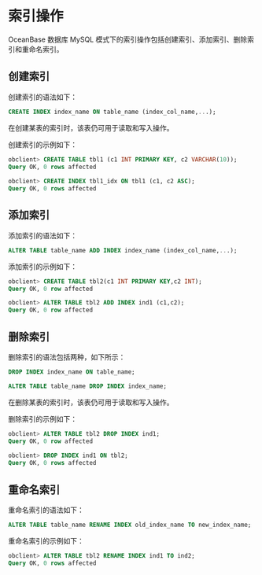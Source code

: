 # 索引操作

OceanBase 数据库 MySQL 模式下的索引操作包括创建索引、添加索引、删除索引和重命名索引。

## 创建索引

创建索引的语法如下：

```sql
CREATE INDEX index_name ON table_name (index_col_name,...);
```

在创建某表的索引时，该表仍可用于读取和写入操作。

创建索引的示例如下：

```sql
obclient> CREATE TABLE tbl1 (c1 INT PRIMARY KEY, c2 VARCHAR(10));
Query OK, 0 rows affected 
  
obclient> CREATE INDEX tbl1_idx ON tbl1 (c1, c2 ASC);
Query OK, 0 rows affected 
```

## 添加索引

添加索引的语法如下：

```sql
ALTER TABLE table_name ADD INDEX index_name (index_col_name,...);
```

添加索引的示例如下：

```sql
obclient> CREATE TABLE tbl2(c1 INT PRIMARY KEY,c2 INT);
Query OK, 0 row affected

obclient> ALTER TABLE tbl2 ADD INDEX ind1 (c1,c2);
Query OK, 0 row affected
```

## 删除索引

删除索引的语法包括两种，如下所示：

```sql
DROP INDEX index_name ON table_name;
```

```sql
ALTER TABLE table_name DROP INDEX index_name;
```

在删除某表的索引时，该表仍可用于读取和写入操作。

删除索引的示例如下：

```sql
obclient> ALTER TABLE tbl2 DROP INDEX ind1;
Query OK, 0 row affected
  
obclient> DROP INDEX ind1 ON tbl2;
Query OK, 0 rows affected
```

## 重命名索引

重命名索引的语法如下：

```sql
ALTER TABLE table_name RENAME INDEX old_index_name TO new_index_name;
```

重命名索引的示例如下：

```sql
obclient> ALTER TABLE tbl2 RENAME INDEX ind1 TO ind2;
Query OK, 0 rows affected
```

